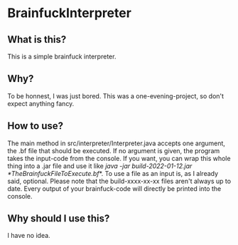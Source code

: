 # BrainfuckInterpreter

## What is this?
This is a simple brainfuck interpreter.

## Why?
To be honnest, I was just bored. This was a one-evening-project, so don't expect anything fancy.

## How to use?
The main method in src/interpreter/Interpreter.java accepts one argument, the .bf file that should be executed.
If no argument is given, the program takes the input-code from the console.
If you want, you can wrap this whole thing into a .jar file and use it like *java -jar build-2022-01-12.jar \*TheBrainfuckFileToExecute.bf*\*.
To use a file as an input is, as I already said, optional. Please note that the build-xxxx-xx-xx files aren't always up to date.
Every output of your brainfuck-code will directly be printed into the console.

## Why should I use this?
I have no idea.
